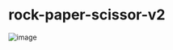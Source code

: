 # rock-paper-scissor-v2

![image](https://user-images.githubusercontent.com/98734493/232379981-b7f6bdd2-8e3a-4e18-a87a-06b69b7d0598.png)
